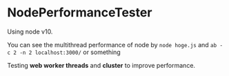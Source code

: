 # NodePerformanceTester
Using node v10.

You can see the multithread performance of node by `node hoge.js` and `ab -c 2 -n 2 localhost:3000/` or something

Testing **web worker threads** and **cluster** to improve performance.
